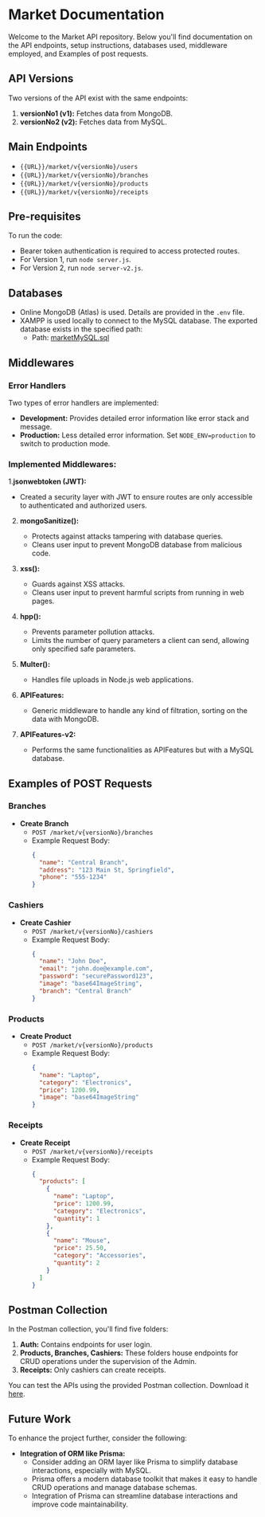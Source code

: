 
# Market Documentation

Welcome to the Market API repository. Below you'll find documentation on the API endpoints, setup instructions, databases used, middleware employed, and Examples of post requests.

## API Versions

Two versions of the API exist with the same endpoints:

1. **versionNo1 (v1):** Fetches data from MongoDB.
2. **versionNo2 (v2):** Fetches data from MySQL.

## Main Endpoints

- `{{URL}}/market/v{versionNo}/users`
- `{{URL}}/market/v{versionNo}/branches`
- `{{URL}}/market/v{versionNo}/products`
- `{{URL}}/market/v{versionNo}/receipts`

## Pre-requisites

To run the code:

- Bearer token authentication is required to access protected routes.
- For Version 1, run `node server.js`.
- For Version 2, run `node server-v2.js`.

## Databases

- Online MongoDB (Atlas) is used. Details are provided in the `.env` file.
- XAMPP is used locally to connect to the MySQL database. The exported database exists in the specified path:
  - Path: [marketMySQL.sql](https://github.com/Eslam-Amin/Market/blob/main/marketMySQL.sql)

## Middlewares

### Error Handlers

Two types of error handlers are implemented:

- **Development:** Provides detailed error information like error stack and message.
- **Production:** Less detailed error information. Set `NODE_ENV=production` to switch to production mode.

### Implemented Middlewares:

1.**jsonwebtoken (JWT):**
   - Created a security layer with JWT to ensure routes are only accessible to authenticated and authorized users.

2. **mongoSanitize():**
   - Protects against attacks tampering with database queries.
   - Cleans user input to prevent MongoDB database from malicious code.

3. **xss():**
   - Guards against XSS attacks.
   - Cleans user input to prevent harmful scripts from running in web pages.

4. **hpp():**
   - Prevents parameter pollution attacks.
   - Limits the number of query parameters a client can send, allowing only specified safe parameters.

5. **Multer():**
   - Handles file uploads in Node.js web applications.

6. **APIFeatures:**
   - Generic middleware to handle any kind of filtration, sorting on the data with MongoDB.

7. **APIFeatures-v2:**
   - Performs the same functionalities as APIFeatures but with a MySQL database.



## Examples of POST Requests

### Branches

- **Create Branch**
  - `POST /market/v{versionNo}/branches`
  - Example Request Body:
    ```json
    {
      "name": "Central Branch",
      "address": "123 Main St, Springfield",
      "phone": "555-1234"
    }
    ```

### Cashiers

- **Create Cashier**
  - `POST /market/v{versionNo}/cashiers`
  - Example Request Body:
    ```json
    {
      "name": "John Doe",
      "email": "john.doe@example.com",
      "password": "securePassword123",
      "image": "base64ImageString",
      "branch": "Central Branch"
    }
    ```

### Products

- **Create Product**
  - `POST /market/v{versionNo}/products`
  - Example Request Body:
    ```json
    {
      "name": "Laptop",
      "category": "Electronics",
      "price": 1200.99,
      "image": "base64ImageString"
    }
    ```

### Receipts

- **Create Receipt**
  - `POST /market/v{versionNo}/receipts`
  - Example Request Body:
    ```json
    {
      "products": [
        {
          "name": "Laptop",
          "price": 1200.99,
          "category": "Electronics",
          "quantity": 1
        },
        {
          "name": "Mouse",
          "price": 25.50,
          "category": "Accessories",
          "quantity": 2
        }
      ]
    }
    ```
 
## Postman Collection

In the Postman collection, you'll find five folders:


1. **Auth:** Contains endpoints for user login.
2. **Products, Branches, Cashiers:** These folders house endpoints for CRUD operations under the supervision of the Admin.
3. **Receipts:** Only cashiers can create receipts.


You can test the APIs using the provided Postman collection. Download it [here](https://github.com/Eslam-Amin/Market/blob/main/Market.postman_collection.json).


## Future Work

To enhance the project further, consider the following:

- **Integration of ORM like Prisma:**
  - Consider adding an ORM layer like Prisma to simplify database interactions, especially with MySQL.
  - Prisma offers a modern database toolkit that makes it easy to handle CRUD operations and manage database schemas.
  - Integration of Prisma can streamline database interactions and improve code maintainability.

